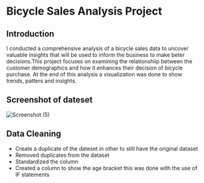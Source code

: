 # Bicycle Sales Analysis Project
## Introduction

I conducted a comprehensive analysis of a bicycle sales data to uncover valuable insights that will be used to inform the business to make beter decisions.This project focuses on examining the relationshiip between the customer demographics and how it enhances their decision of bicycle purchase. At the end of this analysis a visualization was done to show trends, patters and insights.

## Screenshot of dateset

![Screenshot (5)](https://github.com/user-attachments/assets/1b57c052-606d-4060-90e6-d14e3d89f727)

## Data Cleaning

- Create a duplicate of the dateset in other to still have the original dataset
- Removed duplicates from the dataset
- Standardized the column
- Created a column to show the age bracket this was done with the use of IF statements




